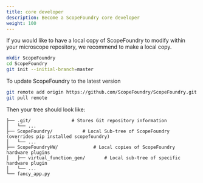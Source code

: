 ```yaml
---
title: core developer
description: Become a ScopeFoundry core developer
weight: 100
---
```


If you would like to have a local copy of ScopeFoundry to modify within your microscope repository, we recommend to make a local copy.

```sh
mkdir ScopeFoundry
cd ScopeFoundry
git init --initial-branch=master
```

To update ScopeFoundry to the latest version

```sh
git remote add origin https://github.com/ScopeFoundry/ScopeFoundry.git
git pull remote
```

Then your tree should look like: 

	├── .git/				# Stores Git repository information
	│   └── ...
	├── ScopeFoundry/			# Local Sub-tree of ScopeFoundry (overrides pip installed scopefoundry)
	│   └── ...
	├── ScopeFoundryHW/ 			# Local copies of ScopeFoundry hardware plugins
	│   ├── virtual_function_gen/		# Local sub-tree of specific hardware plugin
	│   └── ...
	└── fancy_app.py